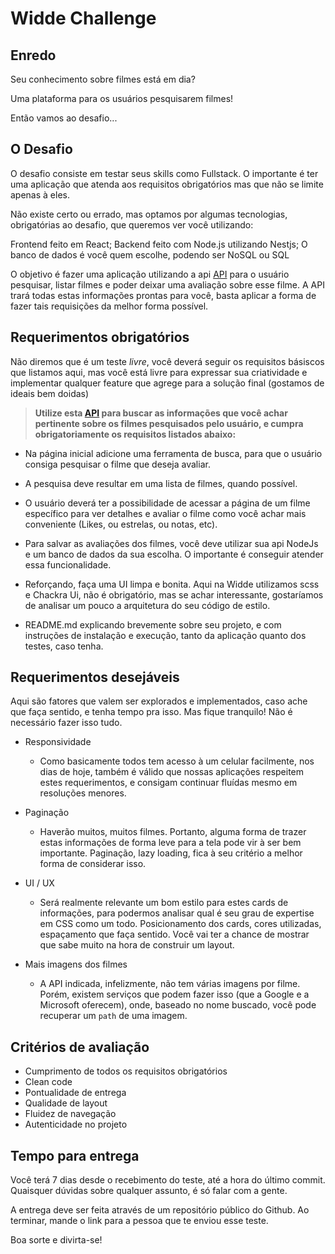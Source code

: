# Widde Challenge

## **Enredo**

Seu conhecimento sobre filmes está em dia?

Uma plataforma para os usuários pesquisarem filmes!

Então vamos ao desafio...

## **O Desafio**

O desafio consiste em testar seus skills como Fullstack. O importante é ter uma aplicação que atenda aos requisitos obrigatórios mas que não se limite apenas à eles.

Não existe certo ou errado, mas optamos por algumas tecnologias, obrigatórias ao desafio, que queremos ver você utilizando:

Frontend feito em React;
Backend feito com Node.js utilizando Nestjs;
O banco de dados é você quem escolhe, podendo ser NoSQL ou SQL

O objetivo é fazer uma aplicação utilizando a api [API](http://www.omdbapi.com/) para o usuário pesquisar, listar filmes e poder deixar uma avaliação sobre esse filme. A API trará todas estas informações prontas para você, basta aplicar a forma de fazer tais requisições da melhor forma possível.

## **Requerimentos obrigatórios**

Não diremos que é um teste _livre_, você deverá seguir os requisitos básiscos que listamos aqui, mas você está livre para expressar sua criatividade e implementar qualquer feature que agrege para a solução final (gostamos de ideais bem doidas)

> **Utilize esta [API](http://www.omdbapi.com/) para buscar as informações que você achar pertinente sobre os filmes pesquisados pelo usuário, e cumpra obrigatoriamente os requisitos listados abaixo:**

- Na página inicial adicione uma ferramenta de busca, para que o usuário consiga pesquisar o filme que deseja avaliar.

- A pesquisa deve resultar em uma lista de filmes, quando possível.

- O usuário deverá ter a possibilidade de acessar a página de um filme específico para ver detalhes e avaliar o filme como você achar mais conveniente (Likes, ou estrelas, ou notas, etc).

- Para salvar as avaliações dos filmes, você deve utilizar sua api NodeJs e um banco de dados da sua escolha. O importante é conseguir atender essa funcionalidade.

- Reforçando, faça uma UI limpa e bonita. Aqui na Widde utilizamos scss e Chackra Ui, não é obrigatório, mas se achar interessante, gostaríamos de analisar um pouco a arquitetura do seu código de estilo.

- README.md explicando brevemente sobre seu projeto, e com instruções de instalação e execução, tanto da aplicação quanto dos testes, caso tenha.

## **Requerimentos desejáveis**

Aqui são fatores que valem ser explorados e implementados, caso ache que faça sentido, e tenha tempo pra isso. Mas fique tranquilo! Não é necessário fazer isso tudo.

- Responsividade

  - Como basicamente todos tem acesso à um celular facilmente, nos dias de hoje, também é válido que nossas aplicações respeitem estes requerimentos, e consigam continuar fluídas mesmo em resoluções menores.

- Paginação

  - Haverão muitos, muitos filmes. Portanto, alguma forma de trazer estas informações de forma leve para a tela pode vir à ser bem importante. Paginação, lazy loading, fica à seu critério a melhor forma de considerar isso.

- UI / UX

  - Será realmente relevante um bom estilo para estes cards de informações, para podermos analisar qual é seu grau de expertise em CSS como um todo. Posicionamento dos cards, cores utilizadas, espaçamento que faça sentido. Você vai ter a chance de mostrar que sabe muito na hora de construir um layout.

- Mais imagens dos filmes

  - A API indicada, infelizmente, não tem várias imagens por filme. Porém, existem serviços que podem fazer isso (que a Google e a Microsoft oferecem), onde, baseado no nome buscado, você pode recuperar um `path` de uma imagem.

## **Critérios de avaliação**

- Cumprimento de todos os requisitos obrigatórios
- Clean code
- Pontualidade de entrega
- Qualidade de layout
- Fluidez de navegação
- Autenticidade no projeto

## **Tempo para entrega**

Você terá 7 dias desde o recebimento do teste, até a hora do último commit.
Quaisquer dúvidas sobre qualquer assunto, é só falar com a gente.

A entrega deve ser feita através de um repositório público do Github. Ao terminar, mande o link para a pessoa que te enviou esse teste.

Boa sorte e divirta-se!
